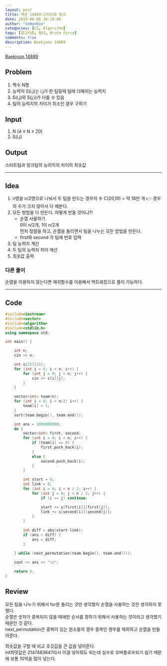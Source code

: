 ```yaml
---
layout: post
title: 백준 14889:스타트와 링크
date: 2019-08-08 10:19:00
author: "SeWonKim"
categories: [CS, Algorithm]
tags: [알고리즘, BOJ, Brute Force]
comments: true
description: Baekjoon 14889
---
```


[Baekjoon 14889](https://www.acmicpc.net/problem/14889)         


## Problem
  1. 짝수 N명
  2. 능력치 S(i,j)는 i,j가 한 팀일때 팀에 더해지는 능력치
  3. S(i,j)와 S(j,i)가 다를 수 있음
  4. 팀의 능력치의 차이가 최소인 경우 구하기


## Input
  1. N (4 ≤ N ≤ 20)
  2. S(i,j)


## Output
  스타트팀과 링크팀의 능려치의 차이의 최솟값



------


## Idea
  1. n명을 n/2명으로 나눠서 두 팀을 만드는 경우의 수 C(20,10) = 약 18만 개 👉 경우의 수가 크지 않아서 다 해본다.
  2. 모든 방법을 다 만든다. 어떻게 만들 것이냐?!    
        * 순열 사용하기     
        0이 n/2개, 1이 n/2개     
        먼저 정렬을 하고, 순열을 돌리면서 팀을 나누는 모든 방법을 만든다.
        * first와 second 각 팀에 번호 입력
  3. 팀 능력치 계산
  4. 두 팀의 능력치 차이 계산
  5. 최솟값 출력


### 다른 풀이
  순열을 이용하지 않는다면 재귀함수를 이용해서 백트래킹으로 풀이 가능하다.

------



## Code
```cpp
#include<iostream>
#include<vector>
#include<algorithm>
#include<stdlib.h>
using namespace std;

int main() {

	int n;
	cin >> n;

	int s[21][21];
	for (int i = 0; i < n; i++) {
		for (int j = 0; j < n; j++) {
			cin >> s[i][j];
		}
	}

	vector<int> team(n);
	for (int i = 0; i < n/2; i++) {
		team[i] = 1;
	}
	sort(team.begin(), team.end());

	int ans = 1000000000;
	do {
		vector<int> first, second;
		for (int i = 0; i < n; i++) {
			if (team[i] == 0) {
				first.push_back(i);
			}
			else {
				second.push_back(i);
			}
		}

		int start = 0;
		int link = 0;
		for (int i = 0; i < n / 2; i++) {
			for (int j = 0; j < n / 2; j++) {
				if (i == j) continue;

				start += s[first[i]][first[j]];
				link += s[second[i]][second[j]];
			}
		}
		
		int diff = abs(start-link);
		if (ans > diff) {
			ans = diff;
		}

	} while (next_permutation(team.begin(), team.end()));
	
	cout << ans << "\n";

	return 0;
}
``` 



## Review
  모든 팀을 나누기 위해서 for문 돌리는 것만 생각했지 순열을 사용하는 것은 생각하지 못했다.     
  순열은 숫자가 중복되지 않을 때에만 순서를 정하기 위해서 사용하는 것이라고 생각했기 때문인 것 같다.     
  next_permutation은 중복이 있는 원소들의 경우 중복인 경우를 제외하고 순열을 만들어준다.
  
  최솟값을 구할 때 비교 초깃값을 큰 값을 넣어준다.     
  int최댓값은 2147483647라서 이걸 넣어줘도 되는데 실수로 오버플로우되기 쉽기 때문에 보통 10억을 많이 넣는다.
